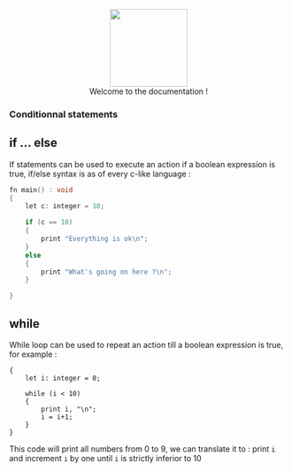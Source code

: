 <div align="center">
    <img width="140px" src="../others/logo.png"/><br/>
    Welcome to the documentation !
</div>

### Conditionnal statements


## if ... else

If statements can be used to execute an action if a boolean expression is true, if/else syntax is as of every c-like language :

```c
fn main() : void
{
    let c: integer = 10;

    if (c == 10)
    {
        print "Everything is ok\n";
    }
    else
    {
        print "What's going on here ?\n";
    }

}
```

## while

While loop can be used to repeat an action till a boolean expression is true, for example : 

```fn main() : void
{
    let i: integer = 0;

    while (i < 10)
    {
        print i, "\n";
        i = i+1;
    }
}
```
This code will print all numbers from 0 to 9, we can translate it to : 
print `i` and increment `i` by one until `i` is strictly inferior to 10
